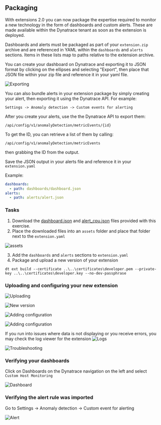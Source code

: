 ## Packaging

With extensions 2.0 you can now package the expertise required to monitor a new technology in the form of dashboards and custom alerts. These are made available within the Dynatrace tenant as soon as the extension is deployed.

Dashboards and alerts must be packaged as part of your `extension.zip` archive and are referenced in YAML within the `dashboards` and `alerts` sections. Items in these lists map to paths relative to the extension archive.

You can create your dashboard on Dynatrace and exporting it to JSON format by clicking on the ellipses and selecting "Export", then place that JSON file within your zip file and reference it in your yaml file.

![Exporting](../../../assets/05_export_dashboard.png)

You can also bundle alerts in your extension package by simply creating your alert, then exporting it using the Dynatrace API. For example:

`Settings -> Anomaly detection -> Custom events for alerting`

After you create your alerts, use the the Dynatrace API to export them:

`/api/config/v1/anomalyDetection/metricEvents/{id}`

To get the ID, you can retrieve a list of them by calling:

`/api/config/v1/anomalyDetection/metricEvents`

then grabbing the ID from the output.

Save the JSON output in your alerts file and reference it in your `extension.yaml`

Example:
```yaml
dashboards:
  - path: dashboards/dashboard.json
alerts:
  - path: alerts/alert.json
```

### Tasks
1. Download the [dashboard.json](../../../assets/dashboard.json) and [alert_cpu.json](../../../assets/alert_cpu.json) files provided with this exercise.
2. Place the downloaded files into an `assets` folder and place that folder next to the `extension.yaml`

![assets](../../../assets/05_wmi_packaging.png)

3. Add the `dashboards` and `alerts` sections to `extension.yaml`
4. Package and upload a new version of your extension
```
dt ext build --certificate ..\..\certificates\developer.pem --private-key ..\..\certificates\developer.key --no-dev-passphrase
```

### Uploading and configuring your new extension
![Uploading](../../../assets/05_wmi_uploading_extension.png)

![New version](../../../assets/05_wmi_versions.png)

![Adding configuration](../../../assets/05_wmi_monitoring_config.png)

![Adding configuration](../../../assets/05_wmi_finalize_monitoring.png)

If you run into issues where data is not displaying or you receive errors, you may check the log viewer for the extension
![Logs](../../../assets/05_wmi_reading_logs.png)

![Troubleshooting](../../../assets/05_wmi_troubleshooting.png)

### Verifying your dashboards

Click on Dashboards on the Dynatrace navigation on the left and select `Custom Host Monitoring`

![Dashboard](../../../assets/05_wmi_dashboard.png)

### Verifying the alert rule was imported

Go to Settings -> Anomaly detection -> Custom event for alerting 

![Alert](../../../assets/05_wmi_alert.png)